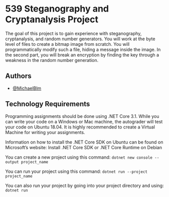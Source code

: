 # 539 Steganography and Cryptanalysis Project

The goal of this project is to gain experience with steganography, cryptanalysis, and random number generators. You will work at the byte level of files to create a bitmap image from scratch. You will programmatically modify such a file, hiding a message inside the image. In the second part, you will break an encryption by finding the key through a weakness in the random number generation.

## Authors

- [@MichaelBlm](https://www.github.com/MichaelBlm)

## Technology Requirements

Programming assignments should be done using .NET Core 3.1. While you can write your code on a Windows or Mac machine, the autograder will test your code on Ubuntu 18.04. It is highly recommended to create a Virtual Machine for writing your assignments.

Information on how to install the .NET Core SDK on Ubuntu can be found on Microsoft’s website: Install .NET Core SDK or .NET Core Runtime on Debian

You can create a new project using this command: `dotnet new console --output project_name`

You can run your project using this command: `dotnet run --project project_name`

You can also run your project by going into your project directory and using: `dotnet run`
